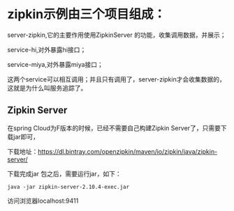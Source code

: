 # zipkin示例由三个项目组成：

server-zipkin,它的主要作用使用ZipkinServer 的功能，收集调用数据，并展示；

service-hi,对外暴露hi接口；

service-miya,对外暴露miya接口；

这两个service可以相互调用；并且只有调用了，server-zipkin才会收集数据的，这就是为什么叫服务追踪了。


## Zipkin Server
在spring Cloud为F版本的时候，已经不需要自己构建Zipkin Server了，只需要下载jar即可，

下载地址：https://dl.bintray.com/openzipkin/maven/io/zipkin/java/zipkin-server/

下载完成jar 包之后，需要运行jar，如下：

`java -jar zipkin-server-2.10.4-exec.jar`

访问浏览器localhost:9411